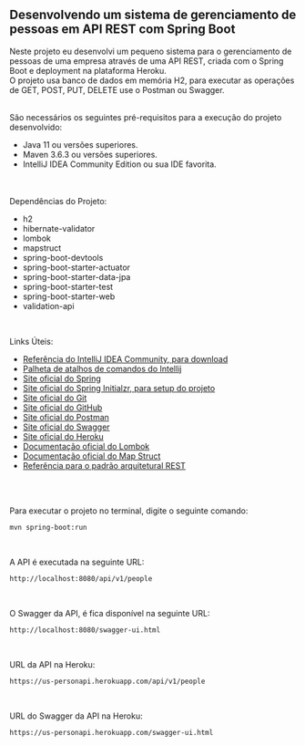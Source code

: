 ## Desenvolvendo um sistema de gerenciamento de pessoas em API REST com Spring Boot

Neste projeto eu desenvolvi um pequeno sistema para o gerenciamento de pessoas de uma empresa através de uma API REST, 
criada com o Spring Boot e deployment na plataforma Heroku.<br>
O projeto usa banco de dados em memória H2, para executar as operações de GET, POST, PUT, DELETE use o Postman ou Swagger.
<br>
<br>

São necessários os seguintes pré-requisitos para a execução do projeto desenvolvido:


- Java 11 ou versões superiores.
- Maven 3.6.3 ou versões superiores.
- IntelliJ IDEA Community Edition ou sua IDE favorita.
<br>
  
<br>
Dependências do Projeto:

- h2
- hibernate-validator
- lombok
- mapstruct
- spring-boot-devtools
- spring-boot-starter-actuator
- spring-boot-starter-data-jpa
- spring-boot-starter-test
- spring-boot-starter-web
- validation-api

<br>
  
Links Úteis:
- [Referência do IntelliJ IDEA Community, para download](https://www.jetbrains.com/idea/download)
- [Palheta de atalhos de comandos do Intellij](https://resources.jetbrains.com/storage/products/intellij-idea/docs/IntelliJIDEA_ReferenceCard.pdf)
- [Site oficial do Spring](https://spring.io/)
- [Site oficial do Spring Initialzr, para setup do projeto](https://start.spring.io/)
- [Site oficial do Git](https://git-scm.com/)
- [Site oficial do GitHub](http://github.com/)
- [Site oficial do Postman](https://www.postman.com/)
- [Site oficial do Swagger](https://swagger.io/)
- [Site oficial do Heroku](https://www.heroku.com/)
- [Documentação oficial do Lombok](https://projectlombok.org/)
- [Documentação oficial do Map Struct](https://mapstruct.org/)
- [Referência para o padrão arquitetural REST](https://restfulapi.net/)

<br>
  
<br>

Para executar o projeto no terminal, digite o seguinte comando:

```shell script
mvn spring-boot:run 
```

<br>

A API é executada na seguinte URL:

```
http://localhost:8080/api/v1/people
```
<br>

O Swagger da API, é fica disponível na seguinte URL:
```
http://localhost:8080/swagger-ui.html
```
<br>

URL da API na Heroku:
```
https://us-personapi.herokuapp.com/api/v1/people
```

<br>

URL do Swagger da API na Heroku:
```
https://us-personapi.herokuapp.com/swagger-ui.html
```
